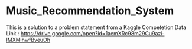 # Music_Recommendation_System
This is a solution to a problem statement from a Kaggle Competetion 
Data Link : https://drive.google.com/open?id=1aemXRc98m29Cu9azi-IMXMihwfBveuOh
